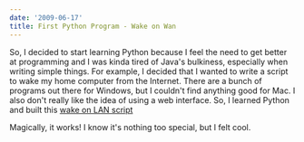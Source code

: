```yaml
---
date: '2009-06-17'
title: First Python Program - Wake on Wan
---
```


So, I decided to start learning Python because I feel the need to get better at
programming and I was kinda tired of Java's bulkiness, especially when writing
simple things. For example, I decided that I wanted to write a script to wake my
home computer from the Internet. There are a bunch of programs out there for
Windows, but I couldn't find anything good for Mac. I also don't really like the
idea of using a web interface. So, I learned Python and built this [wake on LAN
script](https://gist.github.com/rschuetzler/8854764)


Magically, it works! I know it's nothing too special, but I felt cool.